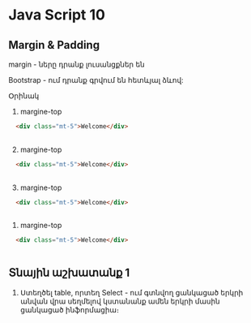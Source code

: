 # Java Script 10

## Margin & Padding
  margin - ները դրանք լուսանցքներ են

  Bootstrap - ում դրանք գրվում են հետևյալ ձևով:

  Օրինակ 
  1. margine-top

```html
  <div class="mt-5">Welcome</div>
  
```
  2. margine-top

```html
  <div class="mt-5">Welcome</div>
  
```

  3. margine-top

```html
  <div class="mt-5">Welcome</div>
  
```

  1. margine-top

```html
  <div class="mt-5">Welcome</div>
  
```




## Տնային աշխատանք 1

1. Ստեղծել table, որտեղ Select - ում գտնվող ցանկացած երկրի անվան վրա սեղմելով կստանանք ամեն երկրի մասին ցանկացած ինֆորմացիա։

